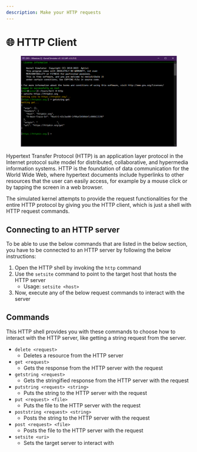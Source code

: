 ```yaml
---
description: Make your HTTP requests
---
```


# 🌐 HTTP Client

<figure><img src="../../../.gitbook/assets/testget.png" alt=""><figcaption></figcaption></figure>

Hypertext Transfer Protocol (HTTP) is an application layer protocol in the Internet protocol suite model for distributed, collaborative, and hypermedia information systems. HTTP is the foundation of data communication for the World Wide Web, where hypertext documents include hyperlinks to other resources that the user can easily access, for example by a mouse click or by tapping the screen in a web browser.

The simulated kernel attempts to provide the request functionalities for the entire HTTP protocol by giving you the HTTP client, which is just a shell with HTTP request commands.

## Connecting to an HTTP server

To be able to use the below commands that are listed in the below section, you have to be connected to an HTTP server by following the below instructions:

1. Open the HTTP shell by invoking the `http` command
2. Use the `setsite` command to point to the target host that hosts the HTTP server
   * Usage: `setsite <host>`
3. Now, execute any of the below request commands to interact with the server

## Commands

This HTTP shell provides you with these commands to choose how to interact with the HTTP server, like getting a string request from the server.

* `delete <request>`
  * Deletes a resource from the HTTP server
* `get <request>`
  * Gets the response from the HTTP server with the request
* `getstring <request>`
  * Gets the stringified response from the HTTP server with the request
* `putstring <request> <string>`
  * Puts the string to the HTTP server with the request
* `put <request> <file>`
  * Puts the file to the HTTP server with the request
* `poststring <request> <string>`
  * Posts the string to the HTTP server with the request
* `post <request> <file>`
  * Posts the file to the HTTP server with the request
* `setsite <uri>`
  * Sets the target server to interact with
